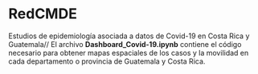 # RedCMDE
Estudios de epidemiología asociada a datos de Covid-19 en Costa Rica y Guatemala//
El archivo **Dashboard_Covid-19.ipynb** contiene el código necesario para obtener mapas espaciales de los casos y la movilidad en cada departamento o provincia de Guatemala y Costa Rica. 
